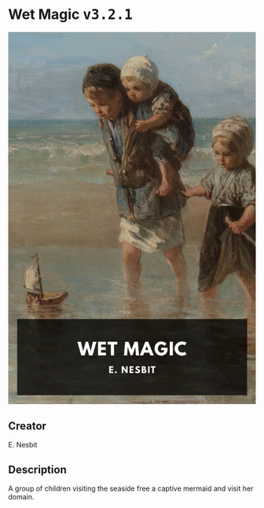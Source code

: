 
# Wet Magic <kbd>v3.2.1</kbd>

<center>
  <img src="./cover-1024.jpg"/>
</center>

## Creator
E. Nesbit

## Description
A group of children visiting the seaside free a captive mermaid and visit her domain.
